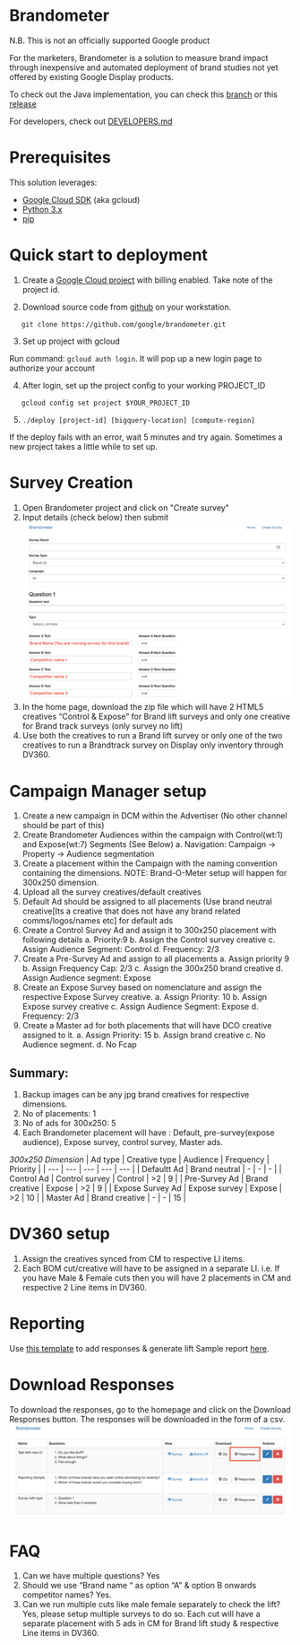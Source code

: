 # Brandometer

N.B. This is not an officially supported Google product

For the marketers, Brandometer is a solution to measure brand impact through inexpensive and automated deployment of brand studies not yet offered by existing Google Display products.

To check out the Java implementation, you can check this [branch](https://github.com/google/brandometer/tree/release-v1.0) or this [release](https://github.com/google/brandometer/releases/tag/v1.0)

For developers, check out [DEVELOPERS.md](DEVELOPERS.md)

# Prerequisites

This solution leverages:
* [Google Cloud SDK](https://cloud.google.com/sdk/) (aka gcloud)
* [Python 3.x](https://www.python.org/downloads/)
* [pip](https://bootstrap.pypa.io/get-pip.py)

# Quick start to deployment

1. Create a [Google Cloud project](https://console.cloud.google.com/projectcreate) with billing enabled.
   Take note of the project id.

2. Download source code from [github](https://github.com/google/brandometer) on your workstation. 

```shell
   git clone https://github.com/google/brandometer.git
```
3. Set up project with gcloud

Run command: `gcloud auth login`. It will pop up a new login page to authorize your account

4. After login, set up the project config to your working PROJECT_ID 

```shell
   gcloud config set project $YOUR_PROJECT_ID
```

5. ```./deploy [project-id] [bigquery-location] [compute-region]```

If the deploy fails with an error, wait 5 minutes and try again. Sometimes a new project takes a little while to set up.

# Survey Creation

1. Open Brandometer project and click on "Create survey"
2. Input details (check below) then submit
![Survey creation input details](survey_creation_screenshot.png)
3. In the home page, download the zip file which will have 2 HTML5 creatives “Control & Expose” for Brand lift surveys and only one creative for Brand track surveys (only survey no lift)
4. Use both the creatives to run a Brand lift survey or only one of the two creatives to run a Brandtrack survey on Display only inventory through DV360.

# Campaign Manager setup

1. Create a new campaign in DCM within the Advertiser (No other channel should be part of this)
2. Create Brandometer Audiences within the campaign with Control(wt:1) and Expose(wt:7) Segments (See Below)
   a. Navigation: Campaign -> Property -> Audience segmentation
3. Create a placement within the Campaign with the naming convention containing the dimensions. NOTE: Brand-O-Meter setup will happen for 300x250 dimension.
4. Upload all the survey creatives/default creatives
5. Default Ad should be assigned to all placements (Use brand neutral creative[Its a creative that does not have any brand related comms/logos/names etc] for default ads 
6. Create a Control Survey Ad and assign it to 300x250 placement with following details
   a. Priority:9
   b. Assign the Control survey creative
   c. Assign Audience Segment: Control
   d. Frequency: 2/3
7. Create a Pre-Survey Ad and assign to all placements
   a. Assign priority 9
   b. Assign Frequency Cap: 2/3
   c. Assign the 300x250 brand creative
   d. Assign Audience segment: Expose
8. Create an Expose Survey based on nomenclature and assign the respective Expose Survey creative.
   a. Assign Priority: 10
   b. Assign Expose survey creative
   c. Assign Audience Segment: Expose
   d. Frequency: 2/3
9. Create a Master ad for both placements that will have DCO creative assigned to it.
   a. Assign Priority: 15
   b. Assign brand creative
   c. No Audience segment.
   d. No Fcap

## Summary:
1. Backup images can be any jpg brand creatives for respective dimensions.
2. No of placements: 1
3. No of ads for 300x250: 5
4. Each Brandometer placement will have : Default, pre-survey(expose audience), Expose survey, control survey, Master ads.

*300x250 Dimension*
| Ad type | Creative type | Audience | Frequency | Priority |
| --- | --- | --- | --- | --- |
| Defaultt Ad | Brand neutral | - | - | - |
| Control Ad | Control survey | Control | >2 | 9 |
| Pre-Survey Ad | Brand creative | Expose | >2 | 9 |
| Expose Survey Ad | Expose survey | Expose | >2 | 10 |
| Master Ad | Brand creative | - | - | 15 |

# DV360 setup
1. Assign the creatives synced from CM to respective LI items.
2. Each BOM cut/creative will have to be assigned in a separate LI. i.e. If you have Male & Female cuts then you will have 2 placements in CM and respective 2 Line items in DV360.

# Reporting
Use [this template](https://docs.google.com/spreadsheets/d/1hMe8AdjjzDHPUO9y9J3vZpDmGkPLzbiNpc6b_iAfl-k/edit?usp=sharing) to add responses & generate lift
Sample report [here](https://docs.google.com/spreadsheets/d/1aRtO7PdeXqrjC9J8ItmEPkK012c2JIzRGDbPIyI8OQI/edit?usp=sharing).

# Download Responses
To download the responses, go to the homepage and click on the Download
Responses button. The responses will be downloaded in the form of a csv.
![Download Responses button screenshot](download_responses_screenshot.png)

# FAQ
1. Can we have multiple questions?
Yes
2. Should we use “Brand name “ as option “A” & option B onwards competitor names?
Yes.
3. Can we run multiple cuts like male female separately to check the lift?
Yes, please setup multiple surveys to do so. Each cut will have a separate placement with 5 ads in CM for Brand lift study & respective Line items in DV360.
